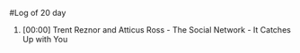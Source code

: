 #Log of 20 day

1. [00:00] Trent Reznor and Atticus Ross - The Social Network - It Catches Up with You
